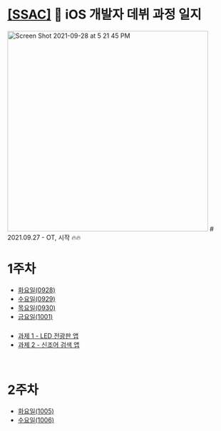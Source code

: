 # [[SSAC]](https://ssac.seoul.kr/common/menu/html/900006001001/detail.do) 🌱 iOS 개발자 데뷔 과정 일지

<img width="450" alt="Screen Shot 2021-09-28 at 5 21 45 PM" src="https://user-images.githubusercontent.com/70905219/135050840-7aaf40f5-4c63-4d2b-b38a-7223344ddef4.png">
#
2021.09.27 - OT, 시작 🔥🔥

# 1주차
* [화요일(0928)](https://github.com/Woozzang/ssac-bless-me/blob/master/1주차/화요일_(0928).md)
* [수요일(0929)](https://github.com/Woozzang/ssac-bless-me/blob/master/1주차/수요일_(0929).md)
* [목요일(0930)](https://github.com/Woozzang/ssac-bless-me/blob/master/1주차/목요일_(0930).md)
* [금요일(1001)](https://github.com/Woozzang/ssac-bless-me/blob/master/1주차/금요일_(1001).md)
###
* [과제 1 - LED 전광판 앱](https://github.com/Woozzang/ios-project-ledboard)
* [과제 2 - 신조어 검색 앱]()

<br />

# 2주차
* [화요일(1005)](https://github.com/Woozzang/ssac-bless-me/blob/master/2주차/화요일_(1005).md)
* [수요일(1006)](https://github.com/Woozzang/ssac-bless-me/blob/master/2주차/수요일_(1006).md)
